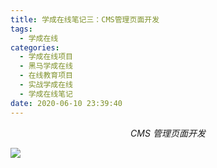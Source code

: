 ```yaml
---
title: 学成在线笔记三：CMS管理页面开发
tags:
  - 学成在线
categories:
  - 学成在线项目
  - 黑马学成在线
  - 在线教育项目
  - 实战学成在线
  - 学成在线笔记  
date: 2020-06-10 23:39:40
---
```


<center><i> CMS 管理页面开发</i></center>

![](https://imxushuai-01.coding.net/p/pic/d/pic/git/raw/master/b4e62a1134e59b327d8472906482aaae.jpg)


<!-- more -->